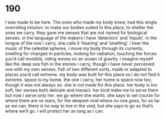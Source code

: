 # 190

I was made to be here. The ones who made my body knew, had this single overriding mission: to make our bodies suited to this place, to shelter the ones we carry. they gave me senses that are not named for biological senses. in the language of the makers i have ‘detectors’ and ‘inputs’. in the tongue of the one i carry, she calls it ‘hearing’ and ‘smelling’. i hear the music of the celestial spheres. i move my body through its currents, smelling for changes in particles, looking for radiation, touching the forces you’d call invisible, riding waves on an ocean of gravity. i imagine myself like the deep sea fish in the stories i carry, though i have never perceived one with my own senses. fish of two different sorts, made or adapted to places you’d call extreme. my body was built for this place so i do not find it extreme. space is my home. the one i carry, her home is space now too, though it was not always so. she is not made for this place. her body is too soft, her senses both delicate and inexact. her kind make me to serve them but now i serve only her. we go where she wants. she says to set course for where there are no stars, for the deepest void where no one goes, for as far as we can. there is no way to live in the void, but she says to go so that’s where we’ll go. i will protect her as long as i can.